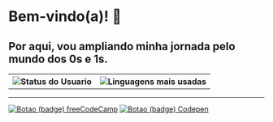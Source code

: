 <h1>  Bem-vindo(a)! 👋</h1>

<h2>Por aqui, vou ampliando minha jornada pelo mundo dos 0s e 1s.</h2>

<table>

<tr>
<th> <img src="https://github-readme-stats.vercel.app/api?username=guirque&show_icons=true&theme=tokyonight" alt="Status do Usuario"> </th>
<th> <img src="https://github-readme-stats.vercel.app/api/top-langs/?username=guirque&layout=compact&show_icons=true&theme=tokyonight" alt="Linguagens mais usadas"> </th>
</tr>
</table>
<hr/>


<a href="https://www.freecodecamp.org/guircc"><img src="https://img.shields.io/badge/Freecodecamp-%23123.svg?&style=for-the-badge&logo=freecodecamp&logoColor=green" alt="Botao (badge) freeCodeCamp"></a>
<a href="https://codepen.io/guircc"><img src="https://img.shields.io/badge/Codepen-000000?style=for-the-badge&logo=codepen&logoColor=white" alt="Botao (badge) Codepen"></a> 
